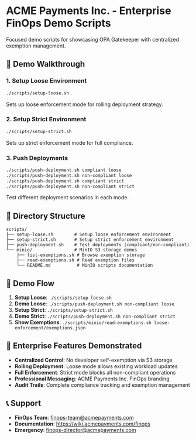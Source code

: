 # ACME Payments Inc. - Enterprise FinOps Demo Scripts

Focused demo scripts for showcasing OPA Gatekeeper with centralized exemption management.

## 🚀 Demo Walkthrough

### 1. Setup Loose Environment
```bash
./scripts/setup-loose.sh
```

Sets up loose enforcement mode for rolling deployment strategy.

### 2. Setup Strict Environment
```bash
./scripts/setup-strict.sh
```

Sets up strict enforcement mode for full compliance.

### 3. Push Deployments
```bash
./scripts/push-deployment.sh compliant loose
./scripts/push-deployment.sh non-compliant loose
./scripts/push-deployment.sh compliant strict
./scripts/push-deployment.sh non-compliant strict
```

Test different deployment scenarios in each mode.

## 📁 Directory Structure

```
scripts/
├── setup-loose.sh        # Setup loose enforcement environment
├── setup-strict.sh       # Setup strict enforcement environment
├── push-deployment.sh    # Test deployments (compliant/non-compliant)
└── minio/                # MinIO S3 storage demos
    ├── list-exemptions.sh # Browse exemption storage
    ├── read-exemptions.sh # Read exemption files
    └── README.md          # MinIO scripts documentation
```

## 🎯 Demo Flow

1. **Setup Loose**: `./scripts/setup-loose.sh`
2. **Demo Loose**: `./scripts/push-deployment.sh non-compliant loose`
3. **Setup Strict**: `./scripts/setup-strict.sh`
4. **Demo Strict**: `./scripts/push-deployment.sh non-compliant strict`
5. **Show Exemptions**: `./scripts/minio/read-exemptions.sh loose-enforcement/exemptions.json`

## 🏦 Enterprise Features Demonstrated

- **Centralized Control**: No developer self-exemption via S3 storage
- **Rolling Deployment**: Loose mode allows existing workload updates
- **Full Enforcement**: Strict mode blocks all non-compliant operations
- **Professional Messaging**: ACME Payments Inc. FinOps branding
- **Audit Trails**: Complete compliance tracking and exemption management

## 📞 Support

- **FinOps Team**: finops-team@acmepayments.com
- **Documentation**: https://wiki.acmepayments.com/finops
- **Emergency**: finops-director@acmepayments.com
